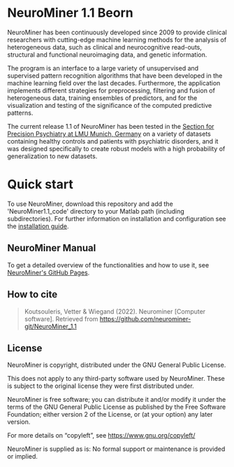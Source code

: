 # NeuroMiner 1.1 Beorn

NeuroMiner has been continuously developed since 2009 to provide clinical researchers with cutting-edge machine learning methods for the analysis of heterogeneous data, such as clinical and neurocognitive read-outs, structural and functional neuroimaging data, and genetic information. 

The program is an interface to a large variety of unsupervised and supervised pattern recognition algorithms that have been developed in  the machine learning field over the last decades. Furthermore, the application implements different strategies for preprocessing, filtering and fusion of heterogeneous data, training ensembles of predictors, and for the visualization and testing of the significance of the computed predictive patterns. 

The current release 1.1 of NeuroMiner has been tested in the [Section for Precision Psychiatry at LMU Munich, Germany](https://www.lmu-klinikum.de/psychiatrie-und-psychotherapie/forschung-research/working-groups/precision-psychiatry/7ef67d79b4ad4804) on a variety of datasets containing healthy controls and patients with psychiatric disorders, and it was designed specifically to create robust models with a high probability of generalization to new datasets.

# Quick start

To use NeuroMiner, download this repository and add the 'NeuroMiner1.1_code' directory to your Matlab path (including subdirectories). 
For further information on installation and configuration see the [installation guide](https://neurominer-git.github.io/NeuroMiner_1.1/docs/3.0_gettingstarted.html). 

## NeuroMiner Manual
To get a detailed overview of the functionalities and how to use it, see [NeuroMiner's GitHub Pages](https://neurominer-git.github.io/NeuroMiner_1.1/intro.html).  

## How to cite
> Koutsouleris, Vetter & Wiegand (2022). Neurominer [Computer software]. Retrieved from 
>        https://github.com/neurominer-git/NeuroMiner_1.1


## License
NeuroMiner is copyright, distributed under the GNU General Public License.

This does not apply to any third-party software used by NeuroMiner. These
is subject to the original license they were first distributed under.

NeuroMiner is free software; you can distribute it and/or modify it under
the terms of the GNU General Public License as published by the Free
Software Foundation; either version 2 of the License, or (at your option)
any later version.

For more details on “copyleft”, see https://www.gnu.org/copyleft/

NeuroMiner is supplied as is:
No formal support or maintenance is provided or implied.
